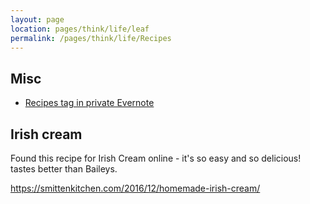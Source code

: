 ```yaml
---
layout: page
location: pages/think/life/leaf
permalink: /pages/think/life/Recipes
---
```



## Misc

- [Recipes tag in private Evernote](https://www.evernote.com/client/web?login=true#?an=true&n=86483734-34b6-432d-bf32-4ecb941d2f17&query=tag%1FRecipes%1FtagGuid%3Afcb08b63-f149-6cb7-e040-0f2b896f44e9%1Eview%3AVIEW%2FALL_NOTES&)

## Irish cream


Found this recipe for Irish Cream online - it's so easy and so delicious! tastes better than Baileys. 

https://smittenkitchen.com/2016/12/homemade-irish-cream/